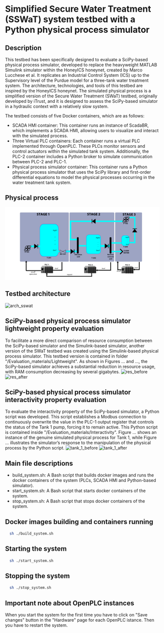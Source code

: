 # Simplified Secure Water Treatment (SSWaT) system testbed with a Python physical process simulator

## Description
This testbed has been specifically designed to evaluate a SciPy-based physical process simulator, developed to replace the heavyweight MATLAB Simulink simulator within the HoneyICS honeynet, created by Marco Lucchese et al. It replicates an Industrial Control System (ICS) up to the Supervisory level of the Purdue model for a three-tank water treatment system. The architecture, technologies, and tools of this testbed are inspired by the HoneyICS honeynet. The simulated physical process is a simplified version of the Secure Water Treatment (SWaT) testbed, originally developed by iTrust, and it is designed to assess the SciPy-based simulator in a hydraulic context with a relatively slow system.

The testbed consists of five Docker containers, which are as follows:
- SCADA HMI container: This container runs an instance of ScadaBR, which implements a SCADA HMI, allowing users to visualize and interact with the simulated process.
- Three Virtual PLC containers: Each container runs a virtual PLC implemented through OpenPLC. These PLCs monitor sensors and control actuators within the simulated tank system. Additionally, the PLC-2 container includes a Python broker to simulate communication between PLC-2 and PLC-1.
- Physical process simulator container: This container runs a Python physical process simulator that uses the SciPy library and first-order differential equations to model the physical processes occurring in the water treatment tank system.

## Physical process
![phy_proc_sswat](/materials/images/simplified_SWAT_system.png)

## Testbed architecture
![arch_sswat](/immagini_markdown/gatto.png)


## SciPy-based physical process simulator lightweight property evaluation
To facilitate a more direct comparison of resource consumption between the SciPy-based simulator and the Simulink-based simulator, another version of the SWaT testbed was created using the Simulink-based physical process simulator. This testbed version is contained in folder "/Evaluation_materials/Lightweight". As shown in Figures ... and ..., the SciPy-based simulator achieves a substantial reduction in resource usage, with RAM consumption decreasing by several gigabytes.
![res_before](/immagini_markdown/gatto.png)
![res_after](/immagini_markdown/gatto.png)

## SciPy-based physical process simulator interactivity property evaluation
To evaluate the interactivity property of the SciPy-based simulator, a Python script was developed. This script establishes a Modbus connection to continuously overwrite the value in the PLC-1 output register that controls the status of the Tank 1 pump, forcing it to remain active. This Python script is contained inside "/Evaluation_materials/Interactivity". Figure ... shows an instance of the genuine simulated physical process for Tank 1, while Figure ... illustrates the simulator’s response to the manipulation of the physical process by the Python script.
![tank_1_before](/immagini_markdown/gatto.png)
![tank_1_after](/immagini_markdown/gatto.png)

## Main file descriptions
- build_system.sh: A Bash script that builds docker images and runs the docker containers of the system (PLCs, SCADA HMI and Python-based simulator).
- start_system.sh: A Bash script that starts docker containers of the system.
- stop_system.sh: A Bash script that stops docker containers of the system.

## Docker images building and containers running

```bash
  sh ./build_system.sh
```

## Starting the system

```bash
  sh ./start_system.sh
```

## Stopping the system

```bash
  sh ./stop_system.sh
```

## Important note about OpenPLC instances
When you start the system for the first time you have to click on "Save changes" button in the "Hardware" page for each OpenPLC istance. Then you have to restart the system.
